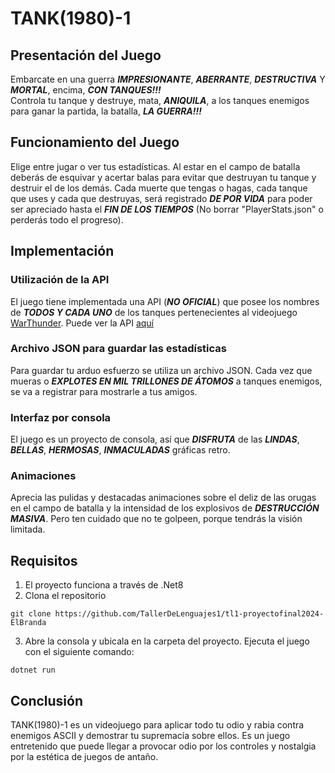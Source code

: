 # TANK(1980)-1
## Presentación del Juego
Embarcate en una guerra ***IMPRESIONANTE***, ***ABERRANTE***, ***DESTRUCTIVA*** Y ***MORTAL***, encima, ***CON TANQUES!!!***<br>Controla tu tanque y destruye, mata, ***ANIQUILA***, a los tanques enemigos para ganar la partida, la batalla, ***LA GUERRA!!!***
## Funcionamiento del Juego
Elige entre jugar o ver tus estadísticas. Al estar en el campo de batalla deberás de esquivar y acertar balas para evitar que destruyan tu tanque y destruir el de los demás. Cada muerte que tengas o hagas, cada tanque que uses y cada que destruyas, será registrado ***DE POR VIDA*** para poder ser apreciado hasta el ***FIN DE LOS TIEMPOS*** (No borrar "PlayerStats.json" o perderás todo el progreso).
## Implementación
### Utilización de la API
El juego tiene implementada una API (***NO OFICIAL***) que posee los nombres de ***TODOS Y CADA UNO*** de los tanques pertenecientes al videojuego [WarThunder](https://warthunder.com/es/). Puede ver la API [aquí](https://raw.githubusercontent.com/Sgambe33/WarThunder-Vehicles-API/main/assets/locales/es.json)
### Archivo JSON para guardar las estadísticas
Para guardar tu arduo esfuerzo se utiliza un archivo JSON. Cada vez que mueras o ***EXPLOTES EN MIL TRILLONES DE ÁTOMOS*** a tanques enemigos, se va a registrar para mostrarle a tus amigos.
### Interfaz por consola
El juego es un proyecto de consola, así que ***DISFRUTA*** de las ***LINDAS***, ***BELLAS***, ***HERMOSAS***, ***INMACULADAS*** gráficas retro.
### Animaciones
Aprecia las pulidas y destacadas animaciones sobre el deliz de las orugas en el campo de batalla y la intensidad de los explosivos de ***DESTRUCCIÓN MASIVA***. Pero ten cuidado que no te golpeen, porque tendrás la visión limitada.
## Requisitos
1. El proyecto funciona a través de .Net8
2. Clona el repositorio
```
git clone https://github.com/TallerDeLenguajes1/tl1-proyectofinal2024-ElBranda
```
3. Abre la consola y ubicala en la carpeta del proyecto. Ejecuta el juego con el siguiente comando:
```
dotnet run
```
## Conclusión
TANK(1980)-1 es un videojuego para aplicar todo tu odio y rabia contra enemigos ASCII y demostrar tu supremacía sobre ellos. Es un juego entretenido que puede llegar a provocar odio por los controles y nostalgia por la estética de juegos de antaño. 
